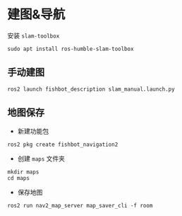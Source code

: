 # 建图&导航

安装 `slam-toolbox`

```shell
sudo apt install ros-humble-slam-toolbox
```

## 手动建图

```shell
ros2 launch fishbot_description slam_manual.launch.py
```

## 地图保存

- 新建功能包
  
```shell
ros2 pkg create fishbot_navigation2
```

- 创建 `maps` 文件夹

```shell
mkdir maps
cd maps
```

- 保存地图

```shell
ros2 run nav2_map_server map_saver_cli -f room
```